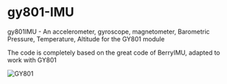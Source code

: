 # gy801-IMU
gy801IMU - An accelerometer, gyroscope, magnetometer, Barometric Pressure, Temperature, Altitude for the GY801 module

The code is completely based on the great code of BerryIMU, adapted to work with GY801

![GY801](http://i1.wp.com/www.forkrobotics.com/wp-content/uploads/2013/05/GY80_top.jpg "GY801")
